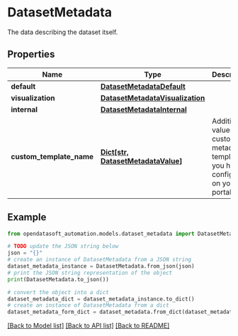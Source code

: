 # DatasetMetadata

The data describing the dataset itself.

## Properties

Name | Type | Description | Notes
------------ | ------------- | ------------- | -------------
**default** | [**DatasetMetadataDefault**](DatasetMetadataDefault.md) |  | [optional] 
**visualization** | [**DatasetMetadataVisualization**](DatasetMetadataVisualization.md) |  | [optional] 
**internal** | [**DatasetMetadataInternal**](DatasetMetadataInternal.md) |  | [optional] 
**custom_template_name** | [**Dict[str, DatasetMetadataValue]**](DatasetMetadataValue.md) | Additional values for custom metadata templates you have configured on your portal. | [optional] 

## Example

```python
from opendatasoft_automation.models.dataset_metadata import DatasetMetadata

# TODO update the JSON string below
json = "{}"
# create an instance of DatasetMetadata from a JSON string
dataset_metadata_instance = DatasetMetadata.from_json(json)
# print the JSON string representation of the object
print(DatasetMetadata.to_json())

# convert the object into a dict
dataset_metadata_dict = dataset_metadata_instance.to_dict()
# create an instance of DatasetMetadata from a dict
dataset_metadata_form_dict = dataset_metadata.from_dict(dataset_metadata_dict)
```
[[Back to Model list]](../README.md#documentation-for-models) [[Back to API list]](../README.md#documentation-for-api-endpoints) [[Back to README]](../README.md)



